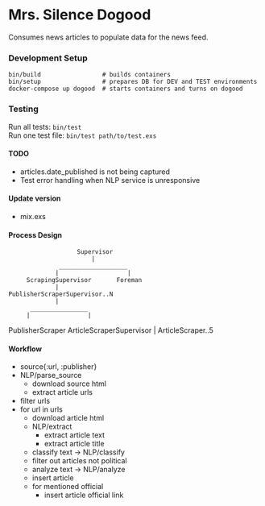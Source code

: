 # Mrs. Silence Dogood
Consumes news articles to populate data for the news feed.

### Development Setup
    bin/build                 # builds containers
    bin/setup                 # prepares DB for DEV and TEST environments
    docker-compose up dogood  # starts containers and turns on dogood

### Testing
Run all tests: `bin/test`  
Run one test file: `bin/test path/to/test.exs`

#### TODO
* articles.date_published is not being captured
* Test error handling when NLP service is unresponsive

#### Update version
* mix.exs

#### Process Design
                       Supervisor
                           |
                  ___________________
                 |                   |
         ScrapingSupervisor       Foreman
                 |          
    PublisherScraperSupervisor..N
                 |
          ________________
         |                |
 PublisherScraper   ArticleScraperSupervisor
                          |
                    ArticleScraper..5



#### Workflow
* source{:url, :publisher}
* NLP/parse_source
  * download source html
  * extract article urls
* filter urls
* for url in urls
  * download article html
  * NLP/extract
    * extract article text
    * extract article title
  * classify text -> NLP/classify
  * filter out articles not political
  * analyze text -> NLP/analyze
  * insert article
  * for mentioned official
    * insert article official link

